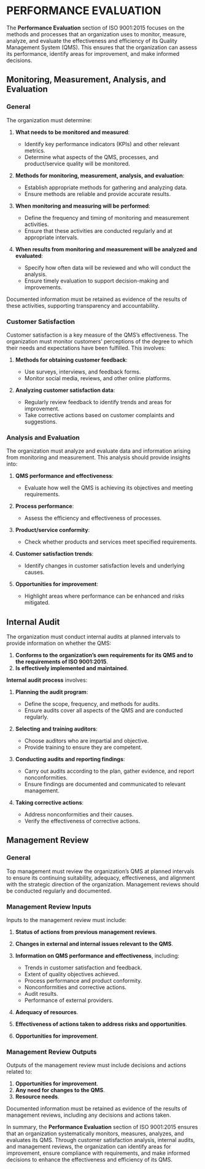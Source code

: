 # PERFORMANCE EVALUATION

The **Performance Evaluation** section of ISO 9001:2015 focuses on the methods and processes that an organization uses to monitor, measure, analyze, and evaluate the effectiveness and efficiency of its Quality Management System (QMS). This ensures that the organization can assess its performance, identify areas for improvement, and make informed decisions.

## Monitoring, Measurement, Analysis, and Evaluation

### General

The organization must determine:

1. **What needs to be monitored and measured**:
   - Identify key performance indicators (KPIs) and other relevant metrics.
   - Determine what aspects of the QMS, processes, and product/service quality will be monitored.

2. **Methods for monitoring, measurement, analysis, and evaluation**:
   - Establish appropriate methods for gathering and analyzing data.
   - Ensure methods are reliable and provide accurate results.

3. **When monitoring and measuring will be performed**:
   - Define the frequency and timing of monitoring and measurement activities.
   - Ensure that these activities are conducted regularly and at appropriate intervals.

4. **When results from monitoring and measurement will be analyzed and evaluated**:
   - Specify how often data will be reviewed and who will conduct the analysis.
   - Ensure timely evaluation to support decision-making and improvements.

Documented information must be retained as evidence of the results of these activities, supporting transparency and accountability.

### Customer Satisfaction

Customer satisfaction is a key measure of the QMS’s effectiveness. The organization must monitor customers’ perceptions of the degree to which their needs and expectations have been fulfilled. This involves:

1. **Methods for obtaining customer feedback**:
   - Use surveys, interviews, and feedback forms.
   - Monitor social media, reviews, and other online platforms.

2. **Analyzing customer satisfaction data**:
   - Regularly review feedback to identify trends and areas for improvement.
   - Take corrective actions based on customer complaints and suggestions.

### Analysis and Evaluation

The organization must analyze and evaluate data and information arising from monitoring and measurement. This analysis should provide insights into:

1. **QMS performance and effectiveness**:
   - Evaluate how well the QMS is achieving its objectives and meeting requirements.

2. **Process performance**:
   - Assess the efficiency and effectiveness of processes.

3. **Product/service conformity**:
   - Check whether products and services meet specified requirements.

4. **Customer satisfaction trends**:
   - Identify changes in customer satisfaction levels and underlying causes.

5. **Opportunities for improvement**:
   - Highlight areas where performance can be enhanced and risks mitigated.

## Internal Audit

The organization must conduct internal audits at planned intervals to provide information on whether the QMS:

1. **Conforms to the organization’s own requirements for its QMS and to the requirements of ISO 9001:2015**.
2. **Is effectively implemented and maintained**.

**Internal audit process** involves:

1. **Planning the audit program**:
   - Define the scope, frequency, and methods for audits.
   - Ensure audits cover all aspects of the QMS and are conducted regularly.

2. **Selecting and training auditors**:
   - Choose auditors who are impartial and objective.
   - Provide training to ensure they are competent.

3. **Conducting audits and reporting findings**:
   - Carry out audits according to the plan, gather evidence, and report nonconformities.
   - Ensure findings are documented and communicated to relevant management.

4. **Taking corrective actions**:
   - Address nonconformities and their causes.
   - Verify the effectiveness of corrective actions.

## Management Review

### General

Top management must review the organization’s QMS at planned intervals to ensure its continuing suitability, adequacy, effectiveness, and alignment with the strategic direction of the organization. Management reviews should be conducted regularly and documented.

### Management Review Inputs

Inputs to the management review must include:

1. **Status of actions from previous management reviews**.
2. **Changes in external and internal issues relevant to the QMS**.
3. **Information on QMS performance and effectiveness**, including:
   - Trends in customer satisfaction and feedback.
   - Extent of quality objectives achieved.
   - Process performance and product conformity.
   - Nonconformities and corrective actions.
   - Audit results.
   - Performance of external providers.

4. **Adequacy of resources**.
5. **Effectiveness of actions taken to address risks and opportunities**.
6. **Opportunities for improvement**.

### Management Review Outputs

Outputs of the management review must include decisions and actions related to:

1. **Opportunities for improvement**.
2. **Any need for changes to the QMS**.
3. **Resource needs**.

Documented information must be retained as evidence of the results of management reviews, including any decisions and actions taken.

In summary, the **Performance Evaluation** section of ISO 9001:2015 ensures that an organization systematically monitors, measures, analyzes, and evaluates its QMS. Through customer satisfaction analysis, internal audits, and management reviews, the organization can identify areas for improvement, ensure compliance with requirements, and make informed decisions to enhance the effectiveness and efficiency of its QMS.
